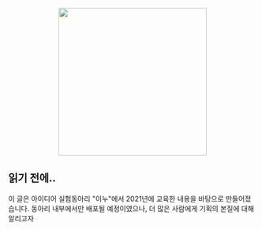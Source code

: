<p align="center"><img src="https://i.imgur.com/wUFdbUb.png" width="300px"></p>

## 읽기 전에..
이 글은 아이디어 실험동아리 "이누"에서 2021년에 교육한 내용을 바탕으로 만들어졌습니다. 동아리 내부에서만 배포될 예정이였으나, 더 많은 사람에게 기획의 본질에 대해 알리고자 
<!--stackedit_data:
eyJoaXN0b3J5IjpbLTE0NTYyMDQ1NzZdfQ==
-->